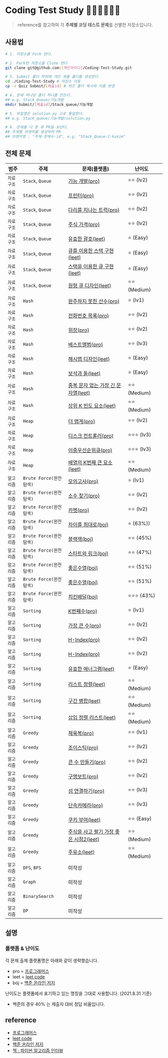 # Coding Test Study 👩🏻‍💻👨🏻‍💻
> reference를 참고하여 각 **주제별 코딩 테스트 문제**를 선별한 저장소입니다.

## 사용법
```bash
# 1. 저장소를 Fork 한다.

# 2. Fork한 저장소를 Clone 한다
git clone git@github.com:[개인아이디]/Coding-Test-Study.git

# 3. Submit 폴더 하위에 개인 제출 폴더를 생성한다.
cd ./Coding-Test-Study # 저장소 이동
cp -r Quiz Submit/[제출id] # 퀴즈 폴더 복사와 이름 변경

# 4. 문제 하나당 폴더 하나를 만든다. 
## e.g. Stack_Queue/기능개발
mkdir Submit/[제출id]/Stack_queue/기능개발

# 5. 파일명은 solution.py 으로 통일한다.
## e.g. Stack_queue/기능개발/solution.py

# 6. 문제를 다 푼 후 PR을 보낸다.
## 주제별 브랜치를 생성하여 PR
## 브랜치명 : "주제-문제수-id", e.g. "Stack_Queue-1-kukim" 
```

## 전체 문제
| 범주 | 주제 | 문제(플랫폼) | 난이도 |  |
| ---  | --- |  ---- | --- | --- |
| `자료구조` | `Stack`, `Queue` |  [기능 개발(pro)](https://programmers.co.kr/learn/courses/30/lessons/42586) | ⭐️⭐️ (lv2) | 
| `자료구조` | `Stack`, `Queue` |  [프린터(pro)](https://programmers.co.kr/learn/courses/30/lessons/42587) | ⭐️⭐️ (lv2) | 
| `자료구조` | `Stack`, `Queue` |  [다리를 지나는 트럭(pro)](https://programmers.co.kr/learn/courses/30/lessons/42583) | ⭐️⭐️ (lv2) | 
| `자료구조` | `Stack`, `Queue` |  [주식 가격(pro)](https://programmers.co.kr/learn/courses/30/lessons/42584) | ⭐️⭐️ (lv2) | 
| `자료구조` | `Stack`, `Queue` |  [유효한 괄호(leet)](https://leetcode.com/problems/valid-parentheses/) | ⭐️ (Easy) | 
| `자료구조` | `Stack`, `Queue` |  [큐를 이용한 스택 구현(leet)](https://leetcode.com/problems/implement-stack-using-queues/) | ⭐️ (Easy) | 
| `자료구조` | `Stack`, `Queue` |  [스택을 이용한 큐 구현(leet)](https://leetcode.com/problems/implement-queue-using-stacks/) | ⭐️ (Easy) | 
| `자료구조` | `Stack`, `Queue` |  [원형 큐 디자인(leet)](https://leetcode.com/problems/design-circular-queue/) | ⭐️⭐️ (Medium) | 
| `자료구조` | `Hash` | [완주하지 못한 선수(pro)](https://programmers.co.kr/learn/courses/30/lessons/42576) | ⭐️ (lv1) | 
| `자료구조` | `Hash` | [전화번호 목록(pro)](https://programmers.co.kr/learn/courses/30/lessons/42577) | ⭐️⭐️ (lv2) | 
| `자료구조` | `Hash` | [위장(pro)](https://programmers.co.kr/learn/courses/30/lessons/42578) | ⭐️⭐️ (lv2) | 
| `자료구조` | `Hash` | [베스트앨범(pro)](https://programmers.co.kr/learn/courses/30/lessons/42579) | ⭐️⭐️ (lv3) | 
| `자료구조` | `Hash` | [해시맵 디자인(leet)](https://leetcode.com/problems/design-hashmap/) | ⭐️ (Easy) | 
| `자료구조` | `Hash` | [보석과 돌(leet)](https://leetcode.com/problems/jewels-and-stones/) | ⭐️ (Easy) | 
| `자료구조` | `Hash` | [중복 문자 없는 가장 긴 문자열(leet)](https://leetcode.com/problems/longest-substring-without-repeating-characters/) | ⭐️⭐️ (Medium) | 
| `자료구조` | `Hash` | [상위 K 빈도 요소(leet)](https://leetcode.com/problems/top-k-frequent-elements/) | ⭐️⭐️ (Medium) | 
| `자료구조` | `Heap` | [더 맵게(pro)](https://programmers.co.kr/learn/courses/30/lessons/42626) | ⭐️⭐️ (lv2) | 
| `자료구조` | `Heap` | [디스크 컨트롤러(pro)](https://programmers.co.kr/learn/courses/30/lessons/42627) | ⭐️⭐️⭐️ (lv3) | 
| `자료구조` | `Heap` | [이중우선순위큐(pro)](https://programmers.co.kr/learn/courses/30/lessons/42628) | ⭐️⭐️⭐️ (lv3) | 
| `자료구조` | `Heap` | [배열의 K번째 큰 요소(leet)](https://leetcode.com/problems/kth-largest-element-in-an-array/) | ⭐️⭐️ (Medium) | 
| `알고리즘` | `Brute Force(완전탐색)` | [모의고사(pro)](https://programmers.co.kr/learn/courses/30/lessons/42840) | ⭐️ (lv1) | 
| `알고리즘` | `Brute Force(완전탐색)` | [소수 찾기(pro)](https://programmers.co.kr/learn/courses/30/lessons/42839) | ⭐️⭐️ (lv2) | 
| `알고리즘` | `Brute Force(완전탐색)` | [카펫(pro)](https://programmers.co.kr/learn/courses/30/lessons/42842) | ⭐️⭐️ (lv2) | 
| `알고리즘` | `Brute Force(완전탐색)` | [차이를 최대로(boj)](https://www.acmicpc.net/problem/10819) | ⭐️ (63%)) | 
| `알고리즘` | `Brute Force(완전탐색)` | [블랙잭(boj)](https://www.acmicpc.net/problem/2798) | ⭐️⭐️ (45%) | 
| `알고리즘` | `Brute Force(완전탐색)` | [스타트와 링크(boj)](https://www.acmicpc.net/problem/14889) | ⭐️⭐️ (47%) | 
| `알고리즘` | `Brute Force(완전탐색)` | [좋은수열(boj)](https://www.acmicpc.net/problem/2661) | ⭐️⭐️ (51%) | 
| `알고리즘` | `Brute Force(완전탐색)` | [좋은수열(boj)](https://www.acmicpc.net/problem/2661) | ⭐️⭐️ (51%) | 
| `알고리즘` | `Brute Force(완전탐색)` | [치킨배달(boj)](https://www.acmicpc.net/problem/15686) | ⭐️⭐️⭐️ (43%) | 
| `알고리즘` | `Sorting` | [K번째수(pro)](https://programmers.co.kr/learn/courses/30/lessons/42748) | ⭐️ (lv1) | 
| `알고리즘` | `Sorting` | [가장 큰 수(pro)](https://programmers.co.kr/learn/courses/30/lessons/42746) | ⭐️⭐️ (lv2) | 
| `알고리즘` | `Sorting` | [H-Index(pro)](https://programmers.co.kr/learn/courses/30/lessons/42747) | ⭐️⭐️ (lv2) | 
| `알고리즘` | `Sorting` | [H-Index(pro)](https://programmers.co.kr/learn/courses/30/lessons/42747) | ⭐️⭐️ (lv2) | 
| `알고리즘` | `Sorting` | [유효한 애너그램(leet)](https://leetcode.com/problems/valid-anagram/) | ⭐️ (Easy) | 
| `알고리즘` | `Sorting` | [리스트 정렬(leet)](https://leetcode.com/problems/sort-list/) | ⭐️⭐️ (Medium) | 
| `알고리즘` | `Sorting` | [구간 병합(leet)](https://leetcode.com/problems/merge-intervals/) | ⭐️⭐️ (Medium) | 
| `알고리즘` | `Sorting` | [삽입 정렬 리스트(leet)](https://leetcode.com/problems/insertion-sort-list/) | ⭐️⭐️ (Medium) | 
| `알고리즘` | `Greedy` | [체육복(pro)](https://programmers.co.kr/learn/courses/30/lessons/42862) | ⭐️⭐️ (lv1) | 
| `알고리즘` | `Greedy` | [조이스틱(pro)](https://programmers.co.kr/learn/courses/30/lessons/42860) | ⭐️⭐️ (lv2) | 
| `알고리즘` | `Greedy` | [큰 수 만들기(pro)](https://programmers.co.kr/learn/courses/30/lessons/42883) | ⭐️⭐️ (lv2) | 
| `알고리즘` | `Greedy` | [구명보트(pro)](https://programmers.co.kr/learn/courses/30/lessons/42885) | ⭐️⭐️ (lv2) | 
| `알고리즘` | `Greedy` | [섬 연결하기(pro)](https://programmers.co.kr/learn/courses/30/lessons/42861) | ⭐️⭐️ (lv3) | 
| `알고리즘` | `Greedy` | [단속카메라(pro)](https://programmers.co.kr/learn/courses/30/lessons/42884) | ⭐️⭐️ (lv3) | 
| `알고리즘` | `Greedy` | [쿠키 부여(leet)](https://leetcode.com/problems/assign-cookies/) | ⭐️⭐️ (Easy) | 
| `알고리즘` | `Greedy` | [주식을 사고 팔기 가장 좋은 시점2(leet)](https://leetcode.com/problems/best-time-to-buy-and-sell-stock-ii/) | ⭐️⭐️ (Medium) | 
| `알고리즘` | `Greedy` | [주유소(leet)](https://leetcode.com/problems/gas-station/) | ⭐️⭐️ (Medium) | 
| `알고리즘` | `DFS`, `BFS` | 미작성 |  | 
| `알고리즘` | `Graph` | 미작성 |  | 
| `알고리즘` | `BinarySearch` | 미작성 |  | 
| `알고리즘` | `DP` | 미작성 |  | 


## 설명
### 플랫폼 & 난이도
각 문제 출제 플랫폼명은 아래와 같이 생략했습니다.
- pro = [프로그래머스](https://programmers.co.kr/learn/challenges)
- leet = [leet code](https://leetcode.com/)
- boj = [백준 온라인 저지](https://www.acmicpc.net/)

난이도는 플랫폼에서 표기하고 있는 명칭을 그대로 사용합니다. (2021.8.31 기준)
- 백준의 경우 40% 는 제출자 대비 정답 비율입니다.

## reference
- [프로그래머스](https://programmers.co.kr/learn/challenges)
- [leet code](https://leetcode.com/)
- [백준 온라인 저지](https://www.acmicpc.net/)
- [책 : 파이썬 알고리즘 인터뷰](https://github.com/onlybooks/algorithm-interview)
